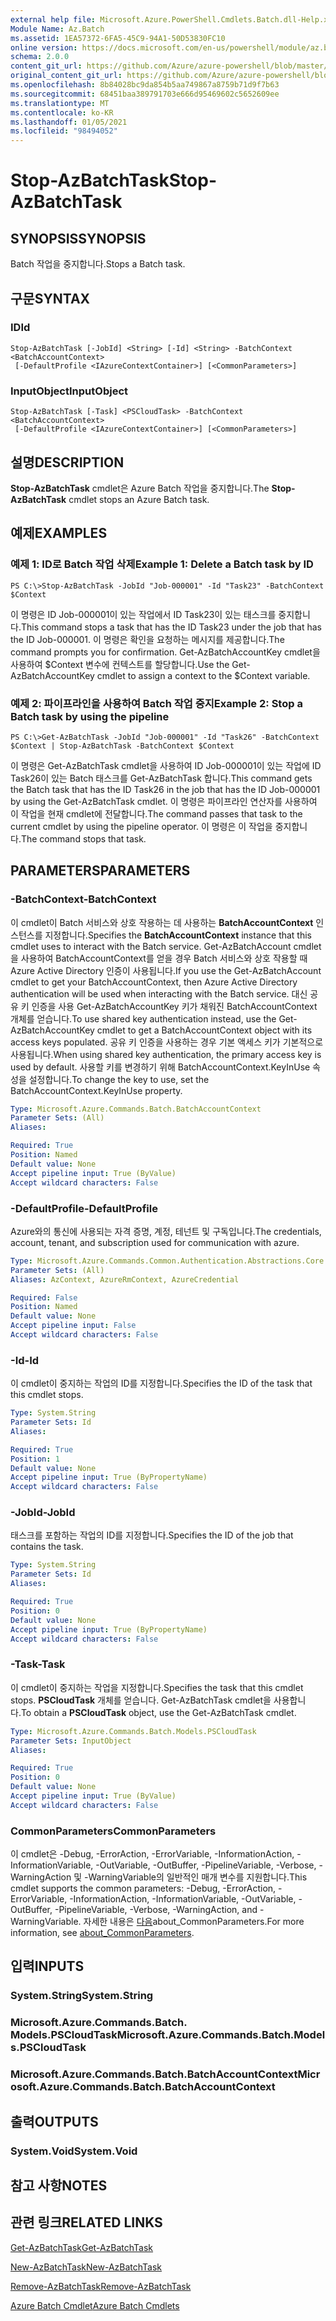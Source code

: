 ```yaml
---
external help file: Microsoft.Azure.PowerShell.Cmdlets.Batch.dll-Help.xml
Module Name: Az.Batch
ms.assetid: 1EA57372-6FA5-45C9-94A1-50D53830FC10
online version: https://docs.microsoft.com/en-us/powershell/module/az.batch/stop-azbatchtask
schema: 2.0.0
content_git_url: https://github.com/Azure/azure-powershell/blob/master/src/Batch/Batch/help/Stop-AzBatchTask.md
original_content_git_url: https://github.com/Azure/azure-powershell/blob/master/src/Batch/Batch/help/Stop-AzBatchTask.md
ms.openlocfilehash: 8b84028bc9da854b5aa749867a8759b71d9f7b63
ms.sourcegitcommit: 68451baa389791703e666d95469602c5652609ee
ms.translationtype: MT
ms.contentlocale: ko-KR
ms.lasthandoff: 01/05/2021
ms.locfileid: "98494052"
---
```

# <span data-ttu-id="34d38-101">Stop-AzBatchTask</span><span class="sxs-lookup"><span data-stu-id="34d38-101">Stop-AzBatchTask</span></span>

## <span data-ttu-id="34d38-102">SYNOPSIS</span><span class="sxs-lookup"><span data-stu-id="34d38-102">SYNOPSIS</span></span>
<span data-ttu-id="34d38-103">Batch 작업을 중지합니다.</span><span class="sxs-lookup"><span data-stu-id="34d38-103">Stops a Batch task.</span></span>

## <span data-ttu-id="34d38-104">구문</span><span class="sxs-lookup"><span data-stu-id="34d38-104">SYNTAX</span></span>

### <span data-ttu-id="34d38-105">ID</span><span class="sxs-lookup"><span data-stu-id="34d38-105">Id</span></span>
```
Stop-AzBatchTask [-JobId] <String> [-Id] <String> -BatchContext <BatchAccountContext>
 [-DefaultProfile <IAzureContextContainer>] [<CommonParameters>]
```

### <span data-ttu-id="34d38-106">InputObject</span><span class="sxs-lookup"><span data-stu-id="34d38-106">InputObject</span></span>
```
Stop-AzBatchTask [-Task] <PSCloudTask> -BatchContext <BatchAccountContext>
 [-DefaultProfile <IAzureContextContainer>] [<CommonParameters>]
```

## <span data-ttu-id="34d38-107">설명</span><span class="sxs-lookup"><span data-stu-id="34d38-107">DESCRIPTION</span></span>
<span data-ttu-id="34d38-108">**Stop-AzBatchTask** cmdlet은 Azure Batch 작업을 중지합니다.</span><span class="sxs-lookup"><span data-stu-id="34d38-108">The **Stop-AzBatchTask** cmdlet stops an Azure Batch task.</span></span>

## <span data-ttu-id="34d38-109">예제</span><span class="sxs-lookup"><span data-stu-id="34d38-109">EXAMPLES</span></span>

### <span data-ttu-id="34d38-110">예제 1: ID로 Batch 작업 삭제</span><span class="sxs-lookup"><span data-stu-id="34d38-110">Example 1: Delete a Batch task by ID</span></span>
```
PS C:\>Stop-AzBatchTask -JobId "Job-000001" -Id "Task23" -BatchContext $Context
```

<span data-ttu-id="34d38-111">이 명령은 ID Job-000001이 있는 작업에서 ID Task23이 있는 태스크를 중지합니다.</span><span class="sxs-lookup"><span data-stu-id="34d38-111">This command stops a task that has the ID Task23 under the job that has the ID Job-000001.</span></span>
<span data-ttu-id="34d38-112">이 명령은 확인을 요청하는 메시지를 제공합니다.</span><span class="sxs-lookup"><span data-stu-id="34d38-112">The command prompts you for confirmation.</span></span>
<span data-ttu-id="34d38-113">Get-AzBatchAccountKey cmdlet을 사용하여 $Context 변수에 컨텍스트를 할당합니다.</span><span class="sxs-lookup"><span data-stu-id="34d38-113">Use the Get-AzBatchAccountKey cmdlet to assign a context to the $Context variable.</span></span>

### <span data-ttu-id="34d38-114">예제 2: 파이프라인을 사용하여 Batch 작업 중지</span><span class="sxs-lookup"><span data-stu-id="34d38-114">Example 2: Stop a Batch task by using the pipeline</span></span>
```
PS C:\>Get-AzBatchTask -JobId "Job-000001" -Id "Task26" -BatchContext $Context | Stop-AzBatchTask -BatchContext $Context
```

<span data-ttu-id="34d38-115">이 명령은 Get-AzBatchTask cmdlet을 사용하여 ID Job-000001이 있는 작업에 ID Task26이 있는 Batch 태스크를 Get-AzBatchTask 합니다.</span><span class="sxs-lookup"><span data-stu-id="34d38-115">This command gets the Batch task that has the ID Task26 in the job that has the ID Job-000001 by using the Get-AzBatchTask cmdlet.</span></span>
<span data-ttu-id="34d38-116">이 명령은 파이프라인 연산자를 사용하여 이 작업을 현재 cmdlet에 전달합니다.</span><span class="sxs-lookup"><span data-stu-id="34d38-116">The command passes that task to the current cmdlet by using the pipeline operator.</span></span>
<span data-ttu-id="34d38-117">이 명령은 이 작업을 중지합니다.</span><span class="sxs-lookup"><span data-stu-id="34d38-117">The command stops that task.</span></span>

## <span data-ttu-id="34d38-118">PARAMETERS</span><span class="sxs-lookup"><span data-stu-id="34d38-118">PARAMETERS</span></span>

### <span data-ttu-id="34d38-119">-BatchContext</span><span class="sxs-lookup"><span data-stu-id="34d38-119">-BatchContext</span></span>
<span data-ttu-id="34d38-120">이 cmdlet이 Batch 서비스와 상호 작용하는 데 사용하는 **BatchAccountContext** 인스턴스를 지정합니다.</span><span class="sxs-lookup"><span data-stu-id="34d38-120">Specifies the **BatchAccountContext** instance that this cmdlet uses to interact with the Batch service.</span></span>
<span data-ttu-id="34d38-121">Get-AzBatchAccount cmdlet을 사용하여 BatchAccountContext를 얻을 경우 Batch 서비스와 상호 작용할 때 Azure Active Directory 인증이 사용됩니다.</span><span class="sxs-lookup"><span data-stu-id="34d38-121">If you use the Get-AzBatchAccount cmdlet to get your BatchAccountContext, then Azure Active Directory authentication will be used when interacting with the Batch service.</span></span> <span data-ttu-id="34d38-122">대신 공유 키 인증을 사용 Get-AzBatchAccountKey 키가 채워진 BatchAccountContext 개체를 얻습니다.</span><span class="sxs-lookup"><span data-stu-id="34d38-122">To use shared key authentication instead, use the Get-AzBatchAccountKey cmdlet to get a BatchAccountContext object with its access keys populated.</span></span> <span data-ttu-id="34d38-123">공유 키 인증을 사용하는 경우 기본 액세스 키가 기본적으로 사용됩니다.</span><span class="sxs-lookup"><span data-stu-id="34d38-123">When using shared key authentication, the primary access key is used by default.</span></span> <span data-ttu-id="34d38-124">사용할 키를 변경하기 위해 BatchAccountContext.KeyInUse 속성을 설정합니다.</span><span class="sxs-lookup"><span data-stu-id="34d38-124">To change the key to use, set the BatchAccountContext.KeyInUse property.</span></span>

```yaml
Type: Microsoft.Azure.Commands.Batch.BatchAccountContext
Parameter Sets: (All)
Aliases:

Required: True
Position: Named
Default value: None
Accept pipeline input: True (ByValue)
Accept wildcard characters: False
```

### <span data-ttu-id="34d38-125">-DefaultProfile</span><span class="sxs-lookup"><span data-stu-id="34d38-125">-DefaultProfile</span></span>
<span data-ttu-id="34d38-126">Azure와의 통신에 사용되는 자격 증명, 계정, 테넌트 및 구독입니다.</span><span class="sxs-lookup"><span data-stu-id="34d38-126">The credentials, account, tenant, and subscription used for communication with azure.</span></span>

```yaml
Type: Microsoft.Azure.Commands.Common.Authentication.Abstractions.Core.IAzureContextContainer
Parameter Sets: (All)
Aliases: AzContext, AzureRmContext, AzureCredential

Required: False
Position: Named
Default value: None
Accept pipeline input: False
Accept wildcard characters: False
```

### <span data-ttu-id="34d38-127">-Id</span><span class="sxs-lookup"><span data-stu-id="34d38-127">-Id</span></span>
<span data-ttu-id="34d38-128">이 cmdlet이 중지하는 작업의 ID를 지정합니다.</span><span class="sxs-lookup"><span data-stu-id="34d38-128">Specifies the ID of the task that this cmdlet stops.</span></span>

```yaml
Type: System.String
Parameter Sets: Id
Aliases:

Required: True
Position: 1
Default value: None
Accept pipeline input: True (ByPropertyName)
Accept wildcard characters: False
```

### <span data-ttu-id="34d38-129">-JobId</span><span class="sxs-lookup"><span data-stu-id="34d38-129">-JobId</span></span>
<span data-ttu-id="34d38-130">태스크를 포함하는 작업의 ID를 지정합니다.</span><span class="sxs-lookup"><span data-stu-id="34d38-130">Specifies the ID of the job that contains the task.</span></span>

```yaml
Type: System.String
Parameter Sets: Id
Aliases:

Required: True
Position: 0
Default value: None
Accept pipeline input: True (ByPropertyName)
Accept wildcard characters: False
```

### <span data-ttu-id="34d38-131">-Task</span><span class="sxs-lookup"><span data-stu-id="34d38-131">-Task</span></span>
<span data-ttu-id="34d38-132">이 cmdlet이 중지하는 작업을 지정합니다.</span><span class="sxs-lookup"><span data-stu-id="34d38-132">Specifies the task that this cmdlet stops.</span></span>
<span data-ttu-id="34d38-133">**PSCloudTask** 개체를 얻습니다. Get-AzBatchTask cmdlet을 사용합니다.</span><span class="sxs-lookup"><span data-stu-id="34d38-133">To obtain a **PSCloudTask** object, use the Get-AzBatchTask cmdlet.</span></span>

```yaml
Type: Microsoft.Azure.Commands.Batch.Models.PSCloudTask
Parameter Sets: InputObject
Aliases:

Required: True
Position: 0
Default value: None
Accept pipeline input: True (ByValue)
Accept wildcard characters: False
```

### <span data-ttu-id="34d38-134">CommonParameters</span><span class="sxs-lookup"><span data-stu-id="34d38-134">CommonParameters</span></span>
<span data-ttu-id="34d38-135">이 cmdlet은 -Debug, -ErrorAction, -ErrorVariable, -InformationAction, -InformationVariable, -OutVariable, -OutBuffer, -PipelineVariable, -Verbose, -WarningAction 및 -WarningVariable의 일반적인 매개 변수를 지원합니다.</span><span class="sxs-lookup"><span data-stu-id="34d38-135">This cmdlet supports the common parameters: -Debug, -ErrorAction, -ErrorVariable, -InformationAction, -InformationVariable, -OutVariable, -OutBuffer, -PipelineVariable, -Verbose, -WarningAction, and -WarningVariable.</span></span> <span data-ttu-id="34d38-136">자세한 내용은 [다음](http://go.microsoft.com/fwlink/?LinkID=113216)about_CommonParameters.</span><span class="sxs-lookup"><span data-stu-id="34d38-136">For more information, see [about_CommonParameters](http://go.microsoft.com/fwlink/?LinkID=113216).</span></span>

## <span data-ttu-id="34d38-137">입력</span><span class="sxs-lookup"><span data-stu-id="34d38-137">INPUTS</span></span>

### <span data-ttu-id="34d38-138">System.String</span><span class="sxs-lookup"><span data-stu-id="34d38-138">System.String</span></span>

### <span data-ttu-id="34d38-139">Microsoft.Azure.Commands.Batch. Models.PSCloudTask</span><span class="sxs-lookup"><span data-stu-id="34d38-139">Microsoft.Azure.Commands.Batch.Models.PSCloudTask</span></span>

### <span data-ttu-id="34d38-140">Microsoft.Azure.Commands.Batch.BatchAccountContext</span><span class="sxs-lookup"><span data-stu-id="34d38-140">Microsoft.Azure.Commands.Batch.BatchAccountContext</span></span>

## <span data-ttu-id="34d38-141">출력</span><span class="sxs-lookup"><span data-stu-id="34d38-141">OUTPUTS</span></span>

### <span data-ttu-id="34d38-142">System.Void</span><span class="sxs-lookup"><span data-stu-id="34d38-142">System.Void</span></span>

## <span data-ttu-id="34d38-143">참고 사항</span><span class="sxs-lookup"><span data-stu-id="34d38-143">NOTES</span></span>

## <span data-ttu-id="34d38-144">관련 링크</span><span class="sxs-lookup"><span data-stu-id="34d38-144">RELATED LINKS</span></span>

[<span data-ttu-id="34d38-145">Get-AzBatchTask</span><span class="sxs-lookup"><span data-stu-id="34d38-145">Get-AzBatchTask</span></span>](./Get-AzBatchTask.md)

[<span data-ttu-id="34d38-146">New-AzBatchTask</span><span class="sxs-lookup"><span data-stu-id="34d38-146">New-AzBatchTask</span></span>](./New-AzBatchTask.md)

[<span data-ttu-id="34d38-147">Remove-AzBatchTask</span><span class="sxs-lookup"><span data-stu-id="34d38-147">Remove-AzBatchTask</span></span>](./Remove-AzBatchTask.md)

[<span data-ttu-id="34d38-148">Azure Batch Cmdlet</span><span class="sxs-lookup"><span data-stu-id="34d38-148">Azure Batch Cmdlets</span></span>](/powershell/module/Az.Batch/)

